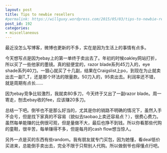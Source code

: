 ```yaml
---
layout: post
title: Tips to newbie resellers
#permalink: https://willguxy.wordpress.com/2015/05/03/tips-to-newbie-resellers/index.html
post_id: 192
categories: 
- miscellaneous
---
```


最近没怎么写博客，微博也更新的不多，实在是因为生活上的事情有点多。

今天想写点是因为ebay上的第一单终于卖出去了。年初的时候oakley网站打折，所以买了一些他家的墨镜。真的挺便宜的，razor blade系列45刀入的，eye shade系列40刀。一狠心就买了十几副，结果在Craigslist上po，到现在为止就卖出去一副T_T，还是那个环法的限量款。50刀入的，95卖出去。利润率还不错，就是周期有点长……

因为ebay竞争比较激烈，我就卖80多刀，今天终于又出了一副razor blade。周一寄走，刨去ebay收的fee，应该赚20多刀。

总结一下吧。倒爷也不是那么好当的，尤其是你的销路不明确的情况下，虽然入手不会亏，但是找下家真的不容易（貌似去taobao上卖还容易点？），很费心费力。虽然每单能赚的比例很可观，但是量做不大，最后也挣不到钱。所以你看那些代购的童鞋，很辛苦，每单赚得不多，但是每月的cash flow想当惊人。

另外一点是买的东西有些random。我有朋友就专门买包，因为她懂，看deal低价买进来，总能倒手卖出去，完全不限于只帮别人代购。所以做倒爷也得懂点行吧。